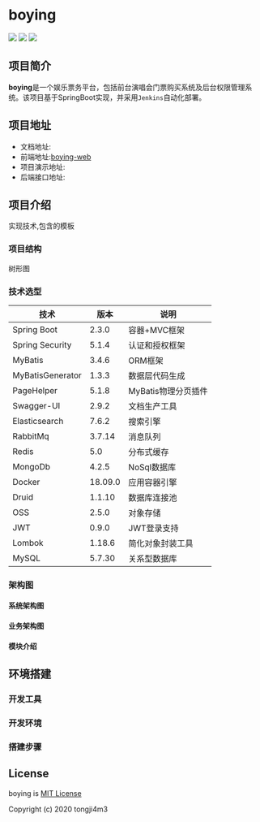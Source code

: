 
# boying

<img src="https://img.shields.io/badge/qq号-1254931237-red.svg">   <img href="https://github.com/tongji4m3/boying-web" src="https://img.shields.io/badge/前端地址-boying_web-blue.svg">   <img src="https://img.shields.io/github/license/tongji4m3/boying">

## 项目简介
**boying**是一个娱乐票务平台，包括前台演唱会门票购买系统及后台权限管理系统。该项目基于SpringBoot实现，并采用`Jenkins`自动化部署。 

## 项目地址
- 文档地址:
- 前端地址:[boying-web](https://github.com/tongji4m3/boying-web)
- 项目演示地址:
- 后端接口地址:

## 项目介绍
实现技术,包含的模板
### 项目结构
树形图
### 技术选型



| 技术             | 版本    | 说明                |
| ---------------- | ------- | ------------------- |
| Spring Boot      | 2.3.0   | 容器+MVC框架        |
| Spring Security  | 5.1.4   | 认证和授权框架      |
| MyBatis          | 3.4.6   | ORM框架             |
| MyBatisGenerator | 1.3.3   | 数据层代码生成      |
| PageHelper       | 5.1.8   | MyBatis物理分页插件 |
| Swagger-UI       | 2.9.2   | 文档生产工具        |
| Elasticsearch    | 7.6.2   | 搜索引擎            |
| RabbitMq         | 3.7.14  | 消息队列            |
| Redis            | 5.0     | 分布式缓存          |
| MongoDb          | 4.2.5   | NoSql数据库         |
| Docker           | 18.09.0 | 应用容器引擎        |
| Druid            | 1.1.10  | 数据库连接池        |
| OSS              | 2.5.0   | 对象存储            |
| JWT              | 0.9.0   | JWT登录支持         |
| Lombok           | 1.18.6  | 简化对象封装工具    |
| MySQL            | 5.7.30  | 关系型数据库        |

### 架构图
#### 系统架构图
#### 业务架构图
#### 模块介绍



## 环境搭建
### 开发工具
### 开发环境
### 搭建步骤



## License

boying is [MIT License](https://github.com/tongji4m3/community/blob/master/LICENSE)

Copyright (c) 2020 tongji4m3